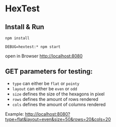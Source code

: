 # HexTest

## Install & Run

`npm install`

`DEBUG=hextest:* npm start`

open in Browser [http://localhost:8080]()

## GET parameters for testing:

- `type` can either be `flat` or `pointy`
- `layout` can either be `even` or `odd`
- `size` defines the size of the hexagons in pixel
- `rows` defines the amount of rows rendered
- `cols` defines the amount of columns rendered

Example: [http://localhost:8080?type=flat&layout=even&size=50&rows=20&cols=20]() 
  